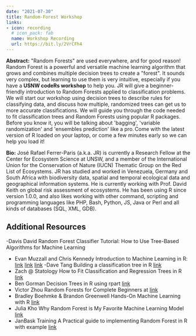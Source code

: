 ```yaml
---
date: "2021-07-30"
title: Random-Forest Workshop
links:
- icon: recording
  # icon_pack: fab
  name: Workshop Recording
  url: https://bit.ly/2VrCFh4 
---
```


<strong>Abstract:</strong> 
"Random Forests" are used everywhere, and for good reason! Random Forest is a powerful and versatile machine learning algorithm that grows and combines multiple decision trees to create a "forest". It sounds very complex, but learning to use them is very intuitive, especially if you have a **USNW codeRs workshop** to help you. JR will give a beginner-friendly introduction to Random Forests applied to classification problems. We will start our workshop using decision trees to describe rules for classifying data, and discuss how multiple, randomized trees can get us to more accurate classifications. We will guide you through the code needed to fit classification trees and Random Forests using popular R packages. Before you know it, you will be talking about 'bagging', 'variable randomization' and 'ensembles prediction' like a pro. Come with the latest version of R loaded on your laptop, or come a few minutes early so we can help you load it! 


**Bio:** 
José Rafael Ferrer-Paris (a.k.a. JR) is currently a Research Fellow at the Center for Ecosystem Science at UNSW, and a member of the International Union for the Conservation of Nature (IUCN) Thematic Group on the Red List of Ecosystems. JR has studied and worked in Venezuela, Germany and South Africa with biodiversity data, spatial and temporal ecological data and geographical information systems. He is currently working with Prof. David Keith on global risk assessment of ecosystems. He has been using R since version 1.0.0, and also likes working with other command, scripting and programming languages like PHP, Bash, Python, JS, Java or Perl and all kinds of databases (SQL, XML, GDB). 



## Additional Resources   
-Davis David Random Forest Classifier Tutorial: How to Use Tree-Based Algorithms for Machine Learning [](https://www.freecodecamp.org/news/how-to-use-the-tree-based-algorithm-for-machine-learning/)
- Evan Muzzall and Chris Kennedy Introduction to Machine Learning in R: [link](https://dlab-berkeley.github.io/Machine-Learning-in-R/slides.html) [link](https://github.com/dlab-berkeley/Machine-Learning-in-R)
[link](https://github.com/dlab-berkeley/Machine-Learning-with-tidymodels)
-Dave Tang Building a classification tree in R [link](https://davetang.org/muse/2013/03/12/building-a-classification-tree-in-r)
- Zach @ Statology How to Fit Classification and Regression Trees in R [link](https://www.statology.org/classification-and-regression-trees-in-r/)
- Ben Gorman Decision Trees in R using rpart [link](https://www.gormanalysis.com/blog/decision-trees-in-r-using-rpart/)
- Victor Zhou Random Forests for Complete Beginners at [link](https://victorzhou.com/blog/intro-to-random-forests/)
- Bradley Boehmke & Brandon Greenwell Hands-On Machine Learning with R [link](https://bradleyboehmke.github.io/HOML/random-forest.html)
- Julia Kho Why Random Forest is My Favorite Machine Learning Model [link](https://towardsdatascience.com/why-random-forest-is-my-favorite-machine-learning-model-b97651fa3706)
- JanBask Training A Practical guide to implementing Random Forest in R with example [link](https://www.janbasktraining.com/blog/random-forest-in-r/)
   

